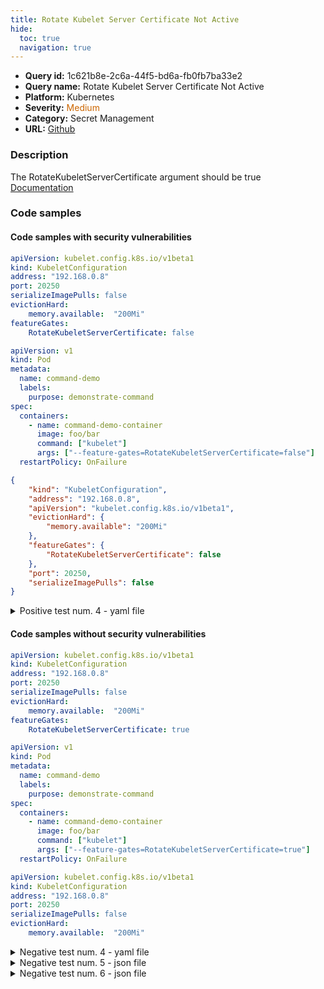 ```yaml
---
title: Rotate Kubelet Server Certificate Not Active
hide:
  toc: true
  navigation: true
---
```


<style>
  .highlight .hll {
    background-color: #ff171742;
  }
  .md-content {
    max-width: 1100px;
    margin: 0 auto;
  }
</style>

-   **Query id:** 1c621b8e-2c6a-44f5-bd6a-fb0fb7ba33e2
-   **Query name:** Rotate Kubelet Server Certificate Not Active
-   **Platform:** Kubernetes
-   **Severity:** <span style="color:#C60">Medium</span>
-   **Category:** Secret Management
-   **URL:** [Github](https://github.com/Checkmarx/kics/tree/master/assets/queries/k8s/rotate_kubelet_server_certificate_not_active)

### Description
The RotateKubeletServerCertificate argument should be true<br>
[Documentation](https://kubernetes.io/docs/tasks/inject-data-application/define-command-argument-container/)

### Code samples
#### Code samples with security vulnerabilities
```yaml title="Positive test num. 1 - yaml file" hl_lines="8"
apiVersion: kubelet.config.k8s.io/v1beta1
kind: KubeletConfiguration
address: "192.168.0.8"
port: 20250
serializeImagePulls: false
evictionHard:
    memory.available:  "200Mi"
featureGates:
    RotateKubeletServerCertificate: false

```
```yaml title="Positive test num. 2 - yaml file" hl_lines="11"
apiVersion: v1
kind: Pod
metadata:
  name: command-demo
  labels:
    purpose: demonstrate-command
spec:
  containers:
    - name: command-demo-container
      image: foo/bar
      command: ["kubelet"]
      args: ["--feature-gates=RotateKubeletServerCertificate=false"]
  restartPolicy: OnFailure

```
```json title="Positive test num. 3 - json file" hl_lines="8"
{
    "kind": "KubeletConfiguration",
    "address": "192.168.0.8",
    "apiVersion": "kubelet.config.k8s.io/v1beta1",
    "evictionHard": {
        "memory.available": "200Mi"
    },
    "featureGates": {
        "RotateKubeletServerCertificate": false
    },
    "port": 20250,
    "serializeImagePulls": false
}

```
<details><summary>Positive test num. 4 - yaml file</summary>

```yaml hl_lines="11"
apiVersion: v1
kind: Pod
metadata:
  name: command-demo
  labels:
    purpose: demonstrate-command
spec:
  containers:
    - name: command-demo-container7
      image: gcr.io/google_containers/kube-apiserver-amd64:v1.6.0
      command: ["kube-controller-manager"]
      args: ["--feature-gates=RotateKubeletServerCertificate=false"]
  restartPolicy: OnFailure

```
</details>


#### Code samples without security vulnerabilities
```yaml title="Negative test num. 1 - yaml file"
apiVersion: kubelet.config.k8s.io/v1beta1
kind: KubeletConfiguration
address: "192.168.0.8"
port: 20250
serializeImagePulls: false
evictionHard:
    memory.available:  "200Mi"
featureGates:
    RotateKubeletServerCertificate: true

```
```yaml title="Negative test num. 2 - yaml file"
apiVersion: v1
kind: Pod
metadata:
  name: command-demo
  labels:
    purpose: demonstrate-command
spec:
  containers:
    - name: command-demo-container
      image: foo/bar
      command: ["kubelet"]
      args: ["--feature-gates=RotateKubeletServerCertificate=true"]
  restartPolicy: OnFailure

```
```yaml title="Negative test num. 3 - yaml file"
apiVersion: kubelet.config.k8s.io/v1beta1
kind: KubeletConfiguration
address: "192.168.0.8"
port: 20250
serializeImagePulls: false
evictionHard:
    memory.available:  "200Mi"


```
<details><summary>Negative test num. 4 - yaml file</summary>

```yaml
apiVersion: v1
kind: Pod
metadata:
  name: command-demo
  labels:
    purpose: demonstrate-command
spec:
  containers:
    - name: command-demo-container
      image: foo/bar
      command: ["kubelet"]
      args: [""]
  restartPolicy: OnFailure

```
</details>
<details><summary>Negative test num. 5 - json file</summary>

```json
{
    "kind": "KubeletConfiguration",
    "address": "192.168.0.8",
    "apiVersion": "kubelet.config.k8s.io/v1beta1",
    "evictionHard": {
        "memory.available": "200Mi"
    },
    "featureGates": {
        "RotateKubeletServerCertificate": true
    },
    "port": 20250,
    "serializeImagePulls": false
}

```
</details>
<details><summary>Negative test num. 6 - json file</summary>

```json
{
    "kind": "KubeletConfiguration",
    "address": "192.168.0.8",
    "apiVersion": "kubelet.config.k8s.io/v1beta1",
    "evictionHard": {
        "memory.available": "200Mi"
    },
    "port": 20250,
    "serializeImagePulls": false
}

```
</details>
